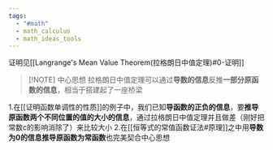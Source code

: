 ```yaml
---
tags:
  - "#math"
  - math_calculus
  - math_ideas_tools
---
```

证明见[[Langrange's Mean Value Theorem(拉格朗日中值定理)#0-证明]]

> [!NOTE] 中心思想
> 拉格朗日中值定理可以通过**导数的信息**反推**一部分原函数的信息**，相当于搭建起了一座桥梁

1.在[[证明函数单调性的性质]]的例子中，我们已知**导函数的正负的信息**，要**推导原函数两个不同位置的值的大小的信息**，通过拉格朗日中值定理并且做差（刚好把常数c的影响消除了）来比较大小
2.在[[恒等式的常值函数证法#原理]]之中用**导数为0的信息推导原函数为常函数**也完美契合中心思想
